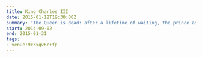 ```yaml
---
title: King Charles III
date: 2015-01-12T19:30:00Z
summary: 'The Queen is dead: after a lifetime of waiting, the prince ascends the throne. A future of power. But how to rule?'
start: 2014-09-02
end: 2015-01-31
tags:
- venue:9c3xgv6c+fp
---
```

